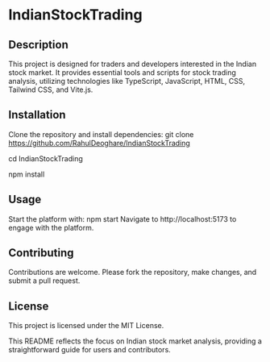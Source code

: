 # IndianStockTrading

## Description
This project is designed for traders and developers interested in the Indian stock market. It provides essential tools and scripts for stock trading analysis, utilizing technologies like TypeScript, JavaScript, HTML, CSS, Tailwind CSS, and Vite.js.

## Installation
Clone the repository and install dependencies:
git clone https://github.com/RahulDeoghare/IndianStockTrading

cd IndianStockTrading

npm install

## Usage
Start the platform with:
npm start
Navigate to http://localhost:5173 to engage with the platform.

## Contributing
Contributions are welcome. Please fork the repository, make changes, and submit a pull request.

## License
This project is licensed under the MIT License.


This README reflects the focus on Indian stock market analysis, providing a straightforward guide for users and contributors.
